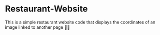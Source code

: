 # Restaurant-Website
This is a simple restaurant website code that displays the coordinates of an image linked to another page 👩‍💻
